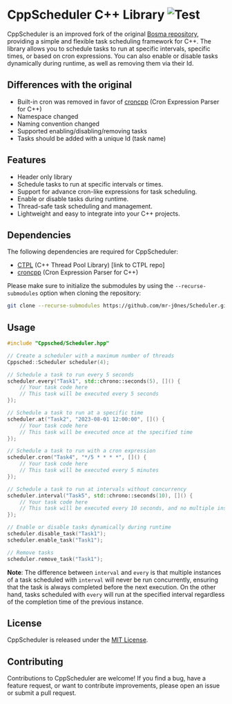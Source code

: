 # CppScheduler C++ Library ![Test](https://github.com/mr-j0nes/Scheduler/actions/workflows/ci.yml/badge.svg)

CppScheduler is an improved fork of the original [Bosma repository](https://github.com/Bosma/Scheduler), providing a simple and flexible task scheduling framework for C++. The library allows you to schedule tasks to run at specific intervals, specific times, or based on cron expressions. You can also enable or disable tasks dynamically during runtime, as well as removing them via their Id.

## Differences with the original

- Built-in cron was removed in favor of [croncpp](https://github.com/mariusbancila/croncpp) (Cron Expression Parser for C++)
- Namespace changed
- Naming convention changed
- Supported enabling/disabling/removing tasks
- Tasks should be added with a unique Id (task name)

## Features

- Header only library
- Schedule tasks to run at specific intervals or times.
- Support for advance cron-like expressions for task scheduling.
- Enable or disable tasks during runtime.
- Thread-safe task scheduling and management.
- Lightweight and easy to integrate into your C++ projects.

## Dependencies

The following dependencies are required for CppScheduler:

- [CTPL](https://github.com/vit-vit/CTPL) (C++ Thread Pool Library) [link to CTPL repo]
- [croncpp](https://github.com/mariusbancila/croncpp) (Cron Expression Parser for C++)

Please make sure to initialize the submodules by using the `--recurse-submodules` option when cloning the repository:

```bash
git clone --recurse-submodules https://github.com/mr-j0nes/Scheduler.git
```

## Usage

```cpp
#include "Cppsched/Scheduler.hpp"

// Create a scheduler with a maximum number of threads
Cppsched::Scheduler scheduler(4);

// Schedule a task to run every 5 seconds
scheduler.every("Task1", std::chrono::seconds(5), []() {
    // Your task code here
    // This task will be executed every 5 seconds
});

// Schedule a task to run at a specific time
scheduler.at("Task2", "2023-08-01 12:00:00", []() {
    // Your task code here
    // This task will be executed once at the specified time
});

// Schedule a task to run with a cron expression
scheduler.cron("Task4", "*/5 * * * *", []() {
    // Your task code here
    // This task will be executed every 5 minutes
});

// Schedule a task to run at intervals without concurrency
scheduler.interval("Task5", std::chrono::seconds(10), []() {
    // Your task code here
    // This task will be executed every 10 seconds, and no multiple instances will run concurrently
});

// Enable or disable tasks dynamically during runtime
scheduler.disable_task("Task1");
scheduler.enable_task("Task1");

// Remove tasks
scheduler.remove_task("Task1");
```

**Note**: The difference between `interval` and `every` is that multiple instances of a task scheduled with `interval` will never be run concurrently, ensuring that the task is always completed before the next execution. On the other hand, tasks scheduled with `every` will run at the specified interval regardless of the completion time of the previous instance.

## License

CppScheduler is released under the [MIT License](LICENSE).

## Contributing

Contributions to CppScheduler are welcome! If you find a bug, have a feature request, or want to contribute improvements, please open an issue or submit a pull request.
